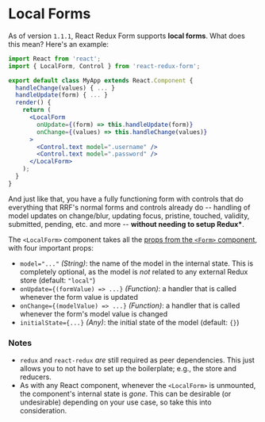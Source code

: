 # Local Forms

As of version `1.1.1`, React Redux Form supports **local forms**. What does this mean? Here's an example:

```jsx
import React from 'react';
import { LocalForm, Control } from 'react-redux-form';

export default class MyApp extends React.Component {
  handleChange(values) { ... }
  handleUpdate(form) { ... }
  render() {
    return (
      <LocalForm
        onUpdate={(form) => this.handleUpdate(form)}
        onChange={(values) => this.handleChange(values)}
      >
        <Control.text model=".username" />
        <Control.text model=".password" />
      </LocalForm>
    );
  }
}
```

And just like that, you have a fully functioning form with controls that do everything that RRF's normal forms and controls already do -- handling of model updates on change/blur, updating focus, pristine, touched, validity, submitted, pending, etc. and more -- **without needing to setup Redux\***.

The `<LocalForm>` component takes all the [props from the `<Form>` component](../api/Form.md), with four important props:

- `model="..."` _(String)_: the name of the model in the internal state. This is completely optional, as the model is _not_ related to any external Redux store (default: `"local"`)
- `onUpdate={(formValue) => ...}` _(Function)_: a handler that is called whenever the form value is updated
- `onChange={(modelValue) => ...}` _(Function)_: a handler that is called whenever the form's model value is changed
- `initialState={...}` _(Any)_: the initial state of the model (default: `{}`)

### Notes
- `redux` and `react-redux` _are_ still required as peer dependencies. This just allows you to not have to set up the boilerplate; e.g., the store and reducers.
- As with any React component, whenever the `<LocalForm>` is unmounted, the component's internal state is _gone_. This can be desirable (or undesirable) depending on your use case, so take this into consideration.
